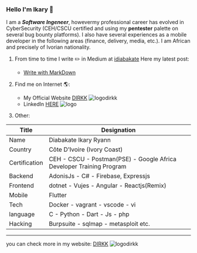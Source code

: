 ### Hello I'm Ikary 👋

I am a ***Software Ingeneer***, howevermy professional career has evolved in CyberSecurity (CEH/CSCU certified and using my **pentester** palette on several bug bounty platforms). I also have several experiences as a mobile developer in the following areas (finance, delivery, media, etc.). I am African and precisely of Ivorian nationality.

1. From time to time I write ✏️ in Medium at [idiabakate](https://medium.com/@idiabakate) Here my latest post:

	* [Write with MarkDown](https://medium.com/@idiabakate/ecrire-avec-markdown-f1d24fd2f60e)

2. Find me on Internet 🌎:

	* My Official Website [DIRKK](https://dirkk.tech) ![logodirkk](https://www.dirkk.tech/favicon-16x16.90305a27.png)
	* LinkedIn [HERE](https://ci.linkedin.com/in/ikary-ryann-kouadio-kamory-diabakate-789321142) ![logo](https://static-exp2.licdn.com/sc/h/al2o9zrvru7aqj8e1x2rzsrca)


3. Other:

|Title | Designation|
|------|------------
|Name | Diabakate Ikary Ryann|
|Country | Côte D'Ivoire (Ivory Coast)|
|Certification| CEH - CSCU - Postman(PSE) - Google Africa Developer Training Program|
|Backend | AdonisJs - C# - Firebase, Expressjs|
|Frontend | dotnet - Vujes - Angular - Reactjs(Remix)|
|Mobile | Flutter|
|Tech | Docker - vagrant - vscode - vi|
|language| C - Python - Dart - Js - php|
|Hacking | Burpsuite - sqlmap - metasploit etc.|
------------------------------------------------

you can check more in my website: [DIRKK](https://dirkk.tech) ![logodirkk](https://www.dirkk.tech/favicon-16x16.90305a27.png)

<!--
**Hegeldirkk/Hegeldirkk** is a ✨ _special_ ✨ repository because its `README.md` (this file) appears on your GitHub profile.

Here are some ideas to get you started:

- 🔭 I’m currently working on ...
- 🌱 I’m currently learning ...
- 👯 I’m looking to collaborate on ...
- 🤔 I’m looking for help with ...
- 💬 Ask me about ...
- 📫 How to reach me: ...
- 😄 Pronouns: ...
- ⚡ Fun fact: ...
-->
